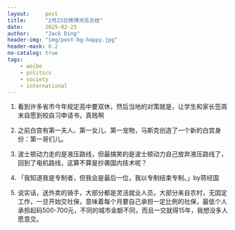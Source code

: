 ```yaml
---
layout:     post
title:      "2月23日微博浏览总结"
date:       2025-02-23
author:     "Jack Ding"
header-img: "img/post-bg-happy.jpg"
header-mask: 0.2
no-catalog: true
tags:
    - weibo
    - politics
    - society
    - international
---
```


1. 看到许多省市今年规定高中要双休，然后当地的对策就是，让学生和家长签周末自愿到校自习申请书，真贱啊

2. 之前白宫有第一夫人、第一女儿、第一宠物，马斯克创造了一个新的白宫身份：第一哥们儿。 

3. 波士顿动力走的是液压路线，但最搞笑的是波士顿动力自己放弃液压路线了，回到了电机路线，这算不算是抄袭国内技术呢？

4. 「我知道我是专制者，但我会是最后一位，我以专制结束专制。」by蒋经国 

5. 说实话，送外卖的骑手，大部分都是灵活就业人员，大部分来自农村，无固定工作，一旦开始交社保，意味着每个月要自己承担一定比例的社保，最低个人承担起码500-700元，不同的城市金额不同，而且一交就得15年，我想没多人愿意交。 

